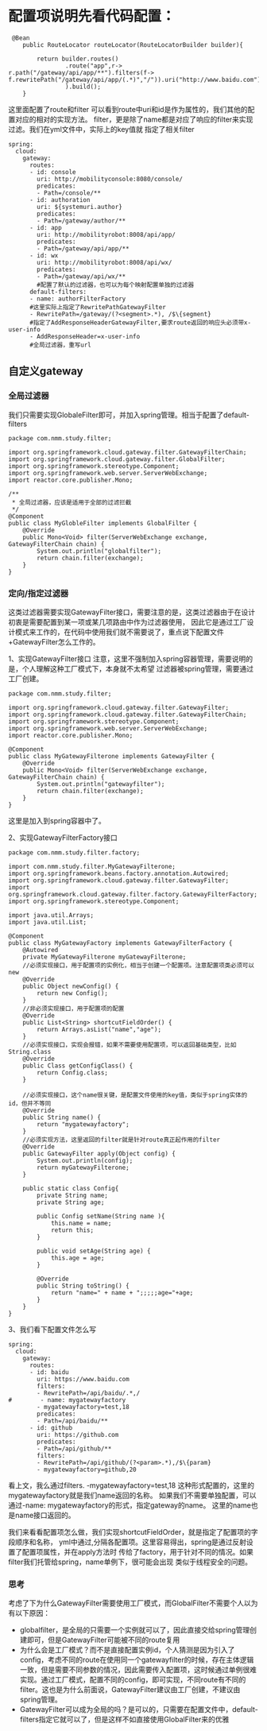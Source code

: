 # 配置项说明先看代码配置：
```
 @Bean
    public RouteLocator routeLocator(RouteLocatorBuilder builder){

        return builder.routes()
                .route("app",r-> r.path("/gateway/api/app/**").filters(f-> f.rewritePath("/gateway/api/app/(.*)","/")).uri("http://www.baidu.com")
                ).build();
    }
```
这里面配置了route和filter
可以看到route中uri和id是作为属性的，我们其他的配置对应的相对的实现方法。
filter，更是除了name都是对应了响应的filter来实现过滤。我们在yml文件中，实际上的key值就
指定了相关filter
```
spring:
  cloud:
    gateway:
      routes:
      - id: console
        uri: http://mobilityconsole:8080/console/
        predicates:
        - Path=/console/**
      - id: authoration
        uri: ${systemuri.author}
        predicates:
        - Path=/gateway/author/**
      - id: app
        uri: http://mobilityrobot:8008/api/app/
        predicates:
        - Path=/gateway/api/app/**
      - id: wx
        uri: http://mobilityrobot:8008/api/wx/
        predicates:
        - Path=/gateway/api/wx/**
        #配置了默认的过滤器，也可以为每个映射配置单独的过滤器
      default-filters:
      - name: authorFilterFactory
      #这里实际上指定了RewritePathGatewayFilter
      - RewritePath=/gateway/(?<segment>.*), /$\{segment}
      #指定了AddResponseHeaderGatewayFilter,要求route返回的响应头必须带x-user-info
      - AddResponseHeader=x-user-info
      #全局过滤器，重写url
```

## 自定义gateway
### 全局过滤器
我们只需要实现GlobaleFilter即可，并加入spring管理。相当于配置了default-filters
```
package com.nmm.study.filter;

import org.springframework.cloud.gateway.filter.GatewayFilterChain;
import org.springframework.cloud.gateway.filter.GlobalFilter;
import org.springframework.stereotype.Component;
import org.springframework.web.server.ServerWebExchange;
import reactor.core.publisher.Mono;

/**
 * 全局过滤器，应该是适用于全部的过滤拦截
 */
@Component
public class MyGlobleFilter implements GlobalFilter {
    @Override
    public Mono<Void> filter(ServerWebExchange exchange, GatewayFilterChain chain) {
        System.out.println("globalfilter");
        return chain.filter(exchange);
    }
}
```
### 定向/指定过滤器
这类过滤器需要实现GatewayFilter接口，需要注意的是，这类过滤器由于在设计初衷是需要配置到某一项或某几项路由中作为过滤器使用，
因此它是通过工厂设计模式来工作的，在代码中使用我们就不需要说了，重点说下配置文件+GatewayFilter怎么工作的。

1、实现GatewayFilter接口
注意，这里不强制加入spring容器管理，需要说明的是，个人理解这种工厂模式下，本身就不太希望
过滤器被spring管理，需要通过工厂创建。
```
package com.nmm.study.filter;

import org.springframework.cloud.gateway.filter.GatewayFilter;
import org.springframework.cloud.gateway.filter.GatewayFilterChain;
import org.springframework.stereotype.Component;
import org.springframework.web.server.ServerWebExchange;
import reactor.core.publisher.Mono;

@Component
public class MyGatewayFilterone implements GatewayFilter {
    @Override
    public Mono<Void> filter(ServerWebExchange exchange, GatewayFilterChain chain) {
        System.out.println("gatewayfilter");
        return chain.filter(exchange);
    }
}

```
这里是加入到spring容器中了。

2、实现GatewayFilterFactory接口
```
package com.nmm.study.filter.factory;

import com.nmm.study.filter.MyGatewayFilterone;
import org.springframework.beans.factory.annotation.Autowired;
import org.springframework.cloud.gateway.filter.GatewayFilter;
import org.springframework.cloud.gateway.filter.factory.GatewayFilterFactory;
import org.springframework.stereotype.Component;

import java.util.Arrays;
import java.util.List;

@Component
public class MyGatewayFactory implements GatewayFilterFactory {
    @Autowired
    private MyGatewayFilterone myGatewayFilterone;
    //必须实现接口，用于配置项的实例化，相当于创建一个配置项。注意配置项类必须可以new
    @Override
    public Object newConfig() {
        return new Config();
    }
    //非必须实现接口，用于配置项的配置
    @Override
    public List<String> shortcutFieldOrder() {
        return Arrays.asList("name","age");
    }
    //必须实现接口，实现会报错，如果不需要使用配置项，可以返回基础类型，比如String.class
    @Override
    public Class getConfigClass() {
        return Config.class;
    }

    //必须实现接口，这个name很关键，是配置文件使用的key值，类似于spring实体的id，但并不等同
    @Override
    public String name() {
        return "mygatewayfactory";
    }
    //必须实现方法，这里返回的filter就是针对route真正起作用的filter
    @Override
    public GatewayFilter apply(Object config) {
        System.out.println(config);
        return myGatewayFilterone;
    }

    public static class Config{
        private String name;
        private String age;

        public Config setName(String name ){
            this.name = name;
            return this;
        }

        public void setAge(String age) {
            this.age = age;
        }

        @Override
        public String toString() {
            return "name=" + name + ";;;;;age="+age;
        }
    }
}

```
3、我们看下配置文件怎么写
```
spring:
  cloud:
    gateway:
      routes:
      - id: baidu
        uri: https://www.baidu.com
        filters:
        - RewritePath=/api/baidu/.*,/
#        - name: mygatewayfactory
        - mygatewayfactory=test,18
        predicates:
        - Path=/api/baidu/**
      - id: github
        uri: https://github.com
        predicates:
        - Path=/api/github/**
        filters:
        - RewritePath=/api/github/(?<param>.*),/$\{param}
        - mygatewayfactory=github,20
```
看上文，我么通过filters. -mygatewayfactory=test,18
这种形式配置的，这里的mygatewayfactory就是我们name返回的名称。
如果我们不需要单独配置，可以通过-name: mygatewayfactory的形式，指定gateway的name。
这里的name也是name接口返回的。

我们来看看配置项怎么做，我们实现shortcutFieldOrder，就是指定了配置项的字段顺序和名称，
yml中通过,分隔各配置项。这里容易得出，spring是通过反射设置了配置项属性，并在apply方法时
传给了factory，用于针对不同的情况。如果filter我们托管给spring，name单例下，很可能会出现
类似于线程安全的问题。

### 思考
考虑了下为什么GatewayFilter需要使用工厂模式，而GlobalFilter不需要个人以为有以下原因：
* globalfilter，是全局的只需要一个实例就可以了，因此直接交给spring管理创建即可，但是GatewayFilter可能被不同的route复用
* 为什么会是工厂模式？而不是直接配置实例id，个人猜测是因为引入了config，考虑不同的route在使用同一个gatewayfilter的时候，存在主体逻辑一致，但是需要不同参数的情况，因此需要传入配置项，这时候通过单例很难实现。通过工厂模式，配置不同的config，即可实现，不同route有不同的filter。这也是为什么前面说，GatewayFilter建议由工厂创建，不建议由spring管理。
* GatewayFilter可以成为全局的吗？是可以的，只需要在配置文件中，default-filters指定它就可以了，但是这样不如直接使用GlobalFilter来的优雅

